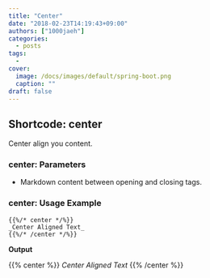 ```yaml
---
title: "Center"
date: "2018-02-23T14:19:43+09:00"
authors: ["1000jaeh"]
categories:
  - posts
tags:
  - 
cover:
  image: /docs/images/default/spring-boot.png
  caption: ""
draft: false
---
```


## Shortcode: center

Center align you content.

### center: Parameters

- Markdown content between opening and closing tags.

### center: Usage Example
```golang
{{%/* center */%}}
_Center Aligned Text_
{{%/* /center */%}}
```

**Output**

{{% center %}}
_Center Aligned Text_
{{% /center %}}

